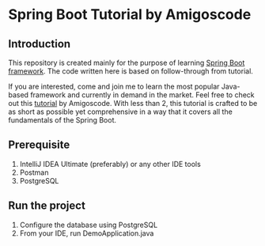 # Spring Boot Tutorial by Amigoscode
## Introduction
This repository is created mainly for the purpose of learning [Spring Boot framework](https://spring.io/projects/spring-boot). The code written here is based on follow-through from tutorial.

If you are interested, come and join me to learn the most popular Java-based framework and currently in demand in the market. Feel free to check out this [tutorial](https://www.youtube.com/watch?v=9SGDpanrc8U) by Amigoscode. With less than 2, this tutorial is crafted to be as short as possible yet comprehensive in a way that it covers all the fundamentals of the Spring Boot.
## Prerequisite
1. IntelliJ IDEA Ultimate (preferably) or any other IDE tools
2. Postman
3. PostgreSQL
## Run the project
1. Configure the database using PostgreSQL
1. From your IDE, run DemoApplication.java
